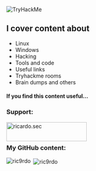 <p align="left"> <img src="https://tryhackme-badges.s3.amazonaws.com/onionpod.png" alt="TryHackMe">
  
## I cover content about
  
- Linux
- Windows
- Hacking
- Tools and code
- Useful links
- Tryhackme rooms
- Brain dumps and others
  
  

#### If you find this content useful...
  
<h3 align="left">Support:</h3>
<p><a href="https://www.buymeacoffee.com/ricardo.sec"> <img align="left" src="https://cdn.buymeacoffee.com/buttons/v2/default-yellow.png" height="50" width="210" alt="ricardo.sec" /></a></p><br><br>

<h3 align="left">My GitHub content:</h3>
<p><img align="left" src="https://github-readme-stats.vercel.app/api/top-langs?username=ric9rdo&show_icons=true&locale=en&layout=compact" alt="ric9rdo" /></p>

<p>&nbsp;<img align="center" src="https://github-readme-stats.vercel.app/api?username=ric9rdo&show_icons=true&locale=en" alt="ric9rdo" /></p>
